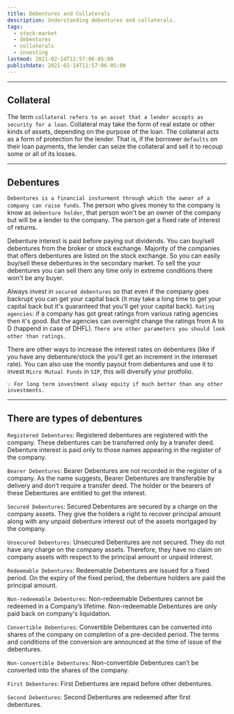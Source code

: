 ```yaml
---
title: Debentures and Collaterals
description: Understanding debentures and collaterals.
tags:
  - stock-market
  - debentures
  - collaterals
  - investing
lastmod: 2021-02-14T11:57:06-05:00
publishdate: 2021-02-14T11:57:06-05:00
---
```


---

## Collateral

The term `collateral refers to an asset that a lender accepts as security for a loan`. Collateral may take the form of real estate or other kinds of assets, depending on the purpose of the loan. The collateral acts as a form of protection for the lender. That is, if the borrower `defaults` on their loan payments, the lender can seize the collateral and sell it to recoup some or all of its losses.

---

## Debentures

`Debentures is a financial insturment through which the owner of a company can raise funds`. The person who gives money to the company is know as `debenture holder`, that person won't be an owner of the company but will be a lender to the company. The person get a fixed rate of interest of returns.

Debenture interest is paid before paying out dividends. You can buy/sell debentures from the broker or stock exchange. Majority of the companies that offers debentures are listed on the stock exchange. So you can easily buy/sell these debentures in the secondary market. To sell the your debentures you can sell them any time only in extreme conditions there won't be any buyer.

Always invest in `secured debentures` so that even if the company goes backrupt you can get your capital back (it may take a long time to get your capital back but it's guaranteed that you'll get your capital back). `Rating agencies`: if a company has got great ratings from various rating agencies then it's good. But the agencies can overnight change the ratings from A to D (happend in case of DHFL). `There are other parameters you should look other than ratings`.

There are other ways to increase the interest rates on debentures (like if you have any debenture/stock the you'll get an increment in the intereset rate). You can also use the montly payout from debentures and use it to invest `Micro Mutual Funds` in `SIP`, this will diversify your protfolio.

```
💡 For long term investment alway equity if much better than any other investments.
```

---

## There are types of debentures

`Registered Debentures`: Registered debentures are registered with the company. These debentures can be transferred only by a transfer deed. Debenture interest is paid only to those names appearing in the register of the company.

`Bearer Debentures`: Bearer Debentures are not recorded in the register of a company. As the name suggests, Bearer Debentures are transferable by delivery and don’t require a transfer deed. The holder or the bearers of these Debentures are entitled to get the interest.

`Secured Debentures`: Secured Debentures are secured by a charge on the company assets. They give the holders a right to recover principal amount along with any unpaid debenture interest out of the assets mortgaged by the company.

`Unsecured Debentures`: Unsecured Debentures are not secured. They do not have any charge on the company assets. Therefore, they have no claim on company assets with respect to the principal amount or unpaid interest.

`Redeemable Debentures`: Redeemable Debentures are issued for a fixed period. On the expiry of the fixed period, the debenture holders are paid the principal amount.

`Non-redeemable Debentures`: Non-redeemable Debentures cannot be redeemed in a Company’s lifetime. Non-redeemable Debentures are only paid back on company's liquidation.

`Convertible Debentures`: Convertible Debentures can be converted into shares of the company on completion of a pre-decided period. The terms and conditions of the conversion are announced at the time of issue of the debentures.

`Non-convertible Debentures`: Non-convertible Debentures can’t be converted into the shares of the company.

`First Debentures`: First Debentures are repaid before other debentures.

`Second Debentures`: Second Debentures are redeemed after first debentures.
